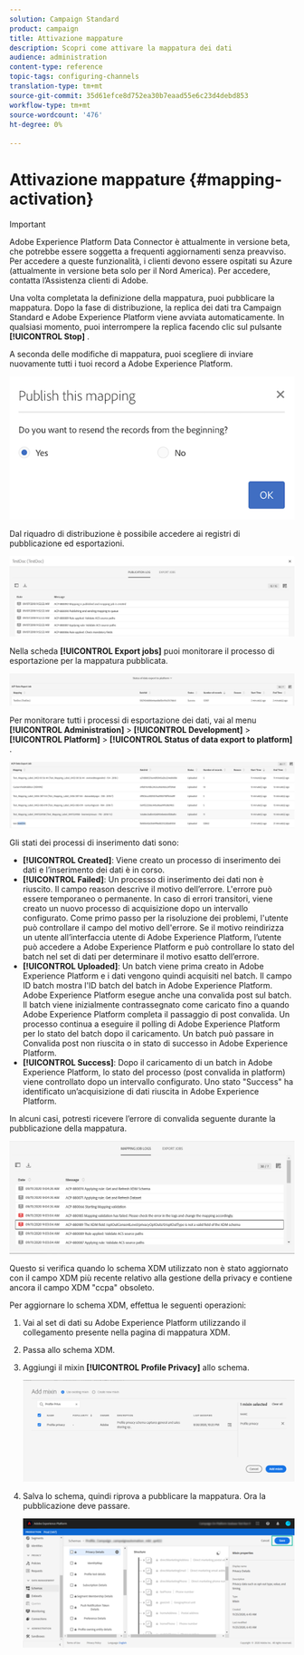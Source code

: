 ```yaml
---
solution: Campaign Standard
product: campaign
title: Attivazione mappature
description: Scopri come attivare la mappatura dei dati
audience: administration
content-type: reference
topic-tags: configuring-channels
translation-type: tm+mt
source-git-commit: 35d61efce8d752ea30b7eaad55e6c23d4debd853
workflow-type: tm+mt
source-wordcount: '476'
ht-degree: 0%

---
```



# Attivazione mappature {#mapping-activation}

>[!IMPORTANT]
>
>Adobe Experience Platform Data Connector è attualmente in versione beta, che potrebbe essere soggetta a frequenti aggiornamenti senza preavviso. Per accedere a queste funzionalità, i clienti devono essere ospitati su Azure (attualmente in versione beta solo per il Nord America). Per accedere, contatta l’Assistenza clienti di Adobe.

Una volta completata la definizione della mappatura, puoi pubblicare la mappatura. Dopo la fase di distribuzione, la replica dei dati tra Campaign Standard e Adobe Experience Platform viene avviata automaticamente. In qualsiasi momento, puoi interrompere la replica facendo clic sul pulsante **[!UICONTROL Stop]** .

A seconda delle modifiche di mappatura, puoi scegliere di inviare nuovamente tutti i tuoi record a Adobe Experience Platform.

![](assets/aep_publishmapping.png)

Dal riquadro di distribuzione è possibile accedere ai registri di pubblicazione ed esportazioni.

![](assets/aep_publog.png)

Nella scheda **[!UICONTROL Export jobs]** puoi monitorare il processo di esportazione per la mappatura pubblicata.

![](assets/aep_jobstatus.png)

Per monitorare tutti i processi di esportazione dei dati, vai al menu **[!UICONTROL Administration]** > **[!UICONTROL Development]** > **[!UICONTROL Platform]** > **[!UICONTROL Status of data export to platform]** .

![](assets/aep_statusmapping.png)

Gli stati dei processi di inserimento dati sono:

* **[!UICONTROL Created]**: Viene creato un processo di inserimento dei dati e l’inserimento dei dati è in corso.
* **[!UICONTROL Failed]**: Un processo di inserimento dei dati non è riuscito. Il campo reason descrive il motivo dell’errore. L&#39;errore può essere temporaneo o permanente. In caso di errori transitori, viene creato un nuovo processo di acquisizione dopo un intervallo configurato. Come primo passo per la risoluzione dei problemi, l&#39;utente può controllare il campo del motivo dell&#39;errore. Se il motivo reindirizza un utente all’interfaccia utente di Adobe Experience Platform, l’utente può accedere a Adobe Experience Platform e può controllare lo stato del batch nel set di dati per determinare il motivo esatto dell’errore.
* **[!UICONTROL Uploaded]**: Un batch viene prima creato in Adobe Experience Platform e i dati vengono quindi acquisiti nel batch. Il campo ID batch mostra l&#39;ID batch del batch in Adobe Experience Platform. Adobe Experience Platform esegue anche una convalida post sul batch. Il batch viene inizialmente contrassegnato come caricato fino a quando Adobe Experience Platform completa il passaggio di post convalida. Un processo continua a eseguire il polling di Adobe Experience Platform per lo stato del batch dopo il caricamento. Un batch può passare in Convalida post non riuscita o in stato di successo in Adobe Experience Platform.
* **[!UICONTROL Success]**: Dopo il caricamento di un batch in Adobe Experience Platform, lo stato del processo (post convalida in platform) viene controllato dopo un intervallo configurato. Uno stato &quot;Success&quot; ha identificato un’acquisizione di dati riuscita in Adobe Experience Platform.

In alcuni casi, potresti ricevere l’errore di convalida seguente durante la pubblicazione della mappatura.

![](assets/aep_datamapping_ccpa.png)

Questo si verifica quando lo schema XDM utilizzato non è stato aggiornato con il campo XDM più recente relativo alla gestione della privacy e contiene ancora il campo XDM &quot;ccpa&quot; obsoleto.

Per aggiornare lo schema XDM, effettua le seguenti operazioni:

1. Vai al set di dati su Adobe Experience Platform utilizzando il collegamento presente nella pagina di mappatura XDM.

1. Passa allo schema XDM.

1. Aggiungi il mixin **[!UICONTROL Profile Privacy]** allo schema.

   ![](assets/aep_datamapping_privacyfield.png)

1. Salva lo schema, quindi riprova a pubblicare la mappatura. Ora la pubblicazione deve passare.

   ![](assets/aep_save_mapping.png)
